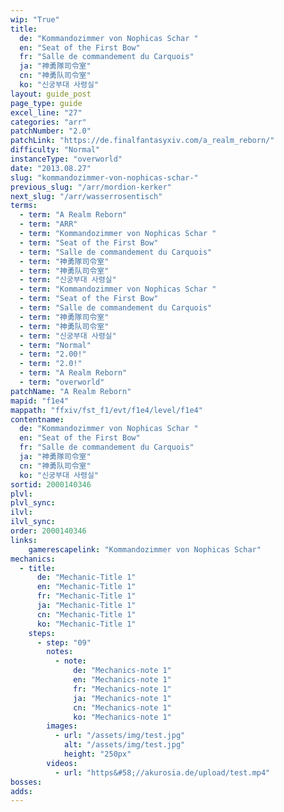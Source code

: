 ```yaml
---
wip: "True"
title:
  de: "Kommandozimmer von Nophicas Schar "
  en: "Seat of the First Bow"
  fr: "Salle de commandement du Carquois"
  ja: "神勇隊司令室"
  cn: "神勇队司令室"
  ko: "신궁부대 사령실"
layout: guide_post
page_type: guide
excel_line: "27"
categories: "arr"
patchNumber: "2.0"
patchLink: "https://de.finalfantasyxiv.com/a_realm_reborn/"
difficulty: "Normal"
instanceType: "overworld"
date: "2013.08.27"
slug: "kommandozimmer-von-nophicas-schar-"
previous_slug: "/arr/mordion-kerker"
next_slug: "/arr/wasserrosentisch"
terms:
  - term: "A Realm Reborn"
  - term: "ARR"
  - term: "Kommandozimmer von Nophicas Schar "
  - term: "Seat of the First Bow"
  - term: "Salle de commandement du Carquois"
  - term: "神勇隊司令室"
  - term: "神勇队司令室"
  - term: "신궁부대 사령실"
  - term: "Kommandozimmer von Nophicas Schar "
  - term: "Seat of the First Bow"
  - term: "Salle de commandement du Carquois"
  - term: "神勇隊司令室"
  - term: "神勇队司令室"
  - term: "신궁부대 사령실"
  - term: "Normal"
  - term: "2.00!"
  - term: "2.0!"
  - term: "A Realm Reborn"
  - term: "overworld"
patchName: "A Realm Reborn"
mapid: "f1e4"
mappath: "ffxiv/fst_f1/evt/f1e4/level/f1e4"
contentname:
  de: "Kommandozimmer von Nophicas Schar "
  en: "Seat of the First Bow"
  fr: "Salle de commandement du Carquois"
  ja: "神勇隊司令室"
  cn: "神勇队司令室"
  ko: "신궁부대 사령실"
sortid: 2000140346
plvl: 
plvl_sync: 
ilvl: 
ilvl_sync: 
order: 2000140346
links:
    gamerescapelink: "Kommandozimmer von Nophicas Schar"
mechanics:
  - title:
      de: "Mechanic-Title 1"
      en: "Mechanic-Title 1"
      fr: "Mechanic-Title 1"
      ja: "Mechanic-Title 1"
      cn: "Mechanic-Title 1"
      ko: "Mechanic-Title 1"
    steps:
      - step: "09"
        notes:
          - note:
              de: "Mechanics-note 1"
              en: "Mechanics-note 1"
              fr: "Mechanics-note 1"
              ja: "Mechanics-note 1"
              cn: "Mechanics-note 1"
              ko: "Mechanics-note 1"
        images:
          - url: "/assets/img/test.jpg"
            alt: "/assets/img/test.jpg"
            height: "250px"
        videos:
          - url: "https&#58;//akurosia.de/upload/test.mp4"
bosses:
adds:
---
```

